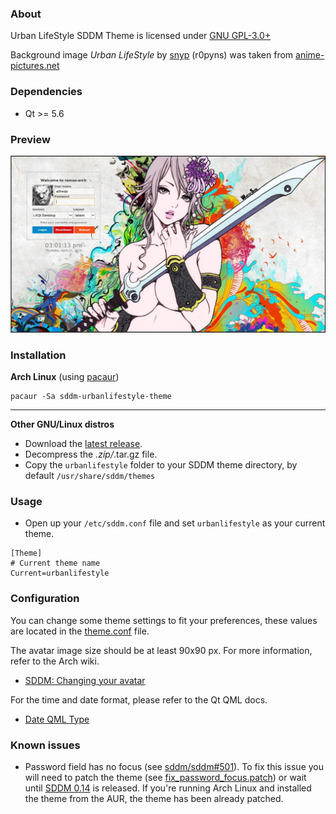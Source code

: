 ### About
Urban LifeStyle SDDM Theme is licensed under [GNU GPL-3.0+](https://www.gnu.org/licenses/gpl-3.0.txt)

Background image *Urban LifeStyle* by [snyp](http://r0pyns.deviantart.com/) (r0pyns) was taken from [anime-pictures.net](https://anime-pictures.net/pictures/view_post/100739)

### Dependencies
- Qt >= 5.6

### Preview
![Urban LifeStyle](https://raw.githubusercontent.com/AlfredoRamos/sddm-urbanlifestyle-theme/master/urbanlifestyle/images/urbanlifestyle.jpg)

### Installation
**Arch Linux** (using [pacaur](https://wiki.archlinux.org/index.php/Pacaur))

```shell
pacaur -Sa sddm-urbanlifestyle-theme
```
___
**Other GNU/Linux distros**
- Download the [latest release](https://github.com/AlfredoRamos/sddm-urbanlifestyle-theme/releases/latest).
- Decompress the *.zip/*.tar.gz file.
- Copy the `urbanlifestyle` folder to your SDDM theme directory, by default `/usr/share/sddm/themes`

### Usage
- Open up your `/etc/sddm.conf` file and set `urbanlifestyle` as your current theme.

```shell
[Theme]
# Current theme name
Current=urbanlifestyle
```

### Configuration
You can change some theme settings to fit your preferences, these values are located in the [theme.conf](https://github.com/AlfredoRamos/sddm-urbanlifestyle-theme/blob/master/urbanlifestyle/theme.conf) file.

The avatar image size should be at least 90x90 px. For more information, refer to the Arch wiki.
- [SDDM: Changing your avatar](https://wiki.archlinux.org/index.php/SDDM#Changing_your_avatar)

For the time and date format, please refer to the Qt QML docs.
- [Date QML Type](https://doc.qt.io/qt-5/qml-qtqml-date.html)

### Known issues
- Password field has no focus (see [sddm/sddm#501](https://github.com/sddm/sddm/issues/501)). To fix this issue you will need to patch the theme (see [fix_password_focus.patch](https://aur.archlinux.org/cgit/aur.git/plain/fix_password_focus.patch?h=sddm-urbanlifestyle-theme)) or wait until [SDDM 0.14](https://github.com/sddm/sddm/milestones/0.14) is released. If you're running Arch Linux and installed the theme from the AUR, the theme has been already patched.
